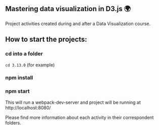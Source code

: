 ## Mastering data visualization in D3.js :earth_africa:

Project activities created during and after a Data Visualization course.

## How to start the projects:

### cd into a folder
```cd 3.13.0``` (for example)
### npm install
### npm start

This will run a webpack-dev-server and project will be running at http://localhost:8080/

Please find more information about each activity in their correspondent folders.
